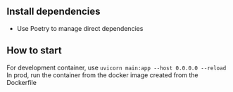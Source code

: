 ## Install dependencies

- Use Poetry to manage direct dependencies

## How to start

For development container, use `uvicorn main:app --host 0.0.0.0 --reload`
In prod, run the container from the docker image created from the Dockerfile